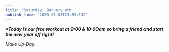 ```yaml
---
title: 'Saturday, January 4th'
publish_time: '2020-01-03T23:59:13Z'
---
```


***\*Today is our free workout at 9:00 & 10:00am so bring a friend and
start the new year off right!***

*Make Up Day.*
